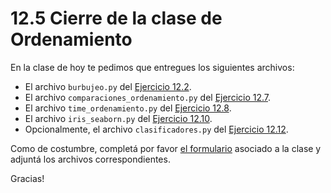 # 12.5 Cierre de la clase de Ordenamiento

En la clase de hoy te pedimos que entregues los siguientes archivos:

* El archivo `burbujeo.py` del [Ejercicio 12.2](../12_Ordenamiento/02_Ordenamiento_sencillo.md#ejercicio-122-burbujeo).
* El archivo `comparaciones_ordenamiento.py` del [Ejercicio 12.7](../12_Ordenamiento/03_Divide_and_Conquer.md#ejercicio-127).
* El archivo `time_ordenamiento.py` del [Ejercicio 12.8](../12_Ordenamiento/03_Divide_and_Conquer.md#ejercicio-128).
* El archivo `iris_seaborn.py` del [Ejercicio 12.10](../12_Ordenamiento/04_introduccion_al_AA.md#ejercicio-1210-seaborn).
* Opcionalmente, el archivo `clasificadores.py` del [Ejercicio 12.12](../12_Ordenamiento/04_introduccion_al_AA.md#ejercicio-1212).

Como de costumbre, completá por favor [el formulario](https://docs.google.com/forms/d/1s6zFYwZxgGih7auaLAtdanbzlNIxu14S0G5sGx2jVfg) asociado a la clase y adjuntá los archivos correspondientes.

Gracias!


